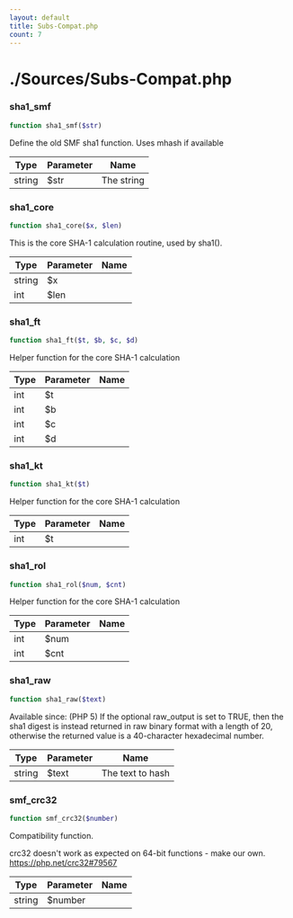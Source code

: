 ```yaml
---
layout: default
title: Subs-Compat.php
count: 7
---
```


# ./Sources/Subs-Compat.php

### sha1_smf

```php
function sha1_smf($str)
```
Define the old SMF sha1 function. Uses mhash if available



Type|Parameter|Name
---|---|---
string|$str|The string

### sha1_core

```php
function sha1_core($x, $len)
```
This is the core SHA-1 calculation routine, used by sha1().



Type|Parameter|Name
---|---|---
string|$x
int|$len

### sha1_ft

```php
function sha1_ft($t, $b, $c, $d)
```
Helper function for the core SHA-1 calculation



Type|Parameter|Name
---|---|---
int|$t
int|$b
int|$c
int|$d

### sha1_kt

```php
function sha1_kt($t)
```
Helper function for the core SHA-1 calculation



Type|Parameter|Name
---|---|---
int|$t

### sha1_rol

```php
function sha1_rol($num, $cnt)
```
Helper function for the core SHA-1 calculation



Type|Parameter|Name
---|---|---
int|$num
int|$cnt

### sha1_raw

```php
function sha1_raw($text)
```
Available since: (PHP 5)
If the optional raw_output is set to TRUE, then the sha1 digest is instead returned in raw binary format with a length of 20,
otherwise the returned value is a 40-character hexadecimal number.



Type|Parameter|Name
---|---|---
string|$text|The text to hash

### smf_crc32

```php
function smf_crc32($number)
```
Compatibility function.

crc32 doesn't work as expected on 64-bit functions - make our own.
https://php.net/crc32#79567

Type|Parameter|Name
---|---|---
string|$number

